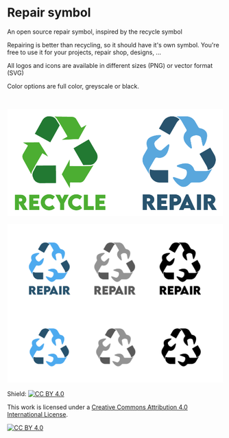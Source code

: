 # Repair symbol
An open source repair symbol, inspired by the recycle symbol

Repairing is better than recycling, so it should have it's own symbol. You're free to use it for your projects, repair shop, designs, ...

All logos and icons are available in different sizes (PNG) or vector format (SVG)

Color options are full color, greyscale or black.

<br />
<p align="center">
  <img  src="https://github.com/Solidifyconceptdevelopment/Repair-symbol/blob/main/Recycle---repair.png">
</p>
<p align="center">
  <img  src="https://github.com/Solidifyconceptdevelopment/Repair-symbol/blob/main/Overview-logos.png">
</p>

Shield: [![CC BY 4.0][cc-by-shield]][cc-by]

This work is licensed under a
[Creative Commons Attribution 4.0 International License][cc-by].

[![CC BY 4.0][cc-by-image]][cc-by]

[cc-by]: http://creativecommons.org/licenses/by/4.0/
[cc-by-image]: https://i.creativecommons.org/l/by/4.0/88x31.png
[cc-by-shield]: https://img.shields.io/badge/License-CC%20BY%204.0-lightgrey.svg

